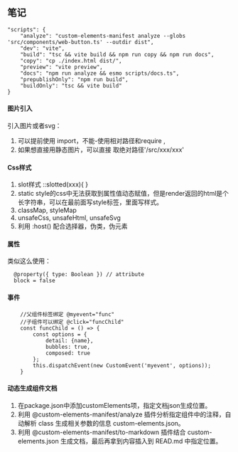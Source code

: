 ## 笔记
```
"scripts": {
    "analyze": "custom-elements-manifest analyze --globs 'src/components/web-button.ts' --outdir dist",
    "dev": "vite",
    "build": "tsc && vite build && npm run copy && npm run docs",
    "copy": "cp ./index.html dist/",
    "preview": "vite preview",
    "docs": "npm run analyze && esmo scripts/docs.ts",
    "prepublishOnly": "npm run build",
    "buildOnly": "tsc && vite build"
}
```
#### 图片引入
引入图片或者svg： 
1. 可以提前使用 import，不能-使用相对路径和require , 
2. 如果想直接用静态图片，可以直接 取绝对路径'/src/xxx/xxx'
#### Css样式
1. slot样式 ::slotted(xxx){ }
2. static style的css中无法获取到属性值动态赋值，但是render返回的html是个长字符串，可以在最前面写style标签，里面写样式。
3. classMap, styleMap
4. unsafeCss, unsafeHtml, unsafeSvg
5. 利用 :host() 配合选择器，伪类，伪元素
#### 属性
类似这么使用：
```
  @property({ type: Boolean }) // attribute
  block = false
```
#### 事件
```
    //父组件标签绑定 @myevent="func"
    //子组件可以绑定 @click="funcChild"
    const funcChild = () => {
        const options = {
            detail: {name},
            bubbles: true,
            composed: true
        };
        this.dispatchEvent(new CustomEvent('myevent', options));
    }
```
#### 动态生成组件文档
1. 在package.json中添加customElements项，指定文档json生成位置。
2. 利用 @custom-elements-manifest/analyze 插件分析指定组件中的注释，自动解析 class 生成相关参数的信息 custom-elements.json。
3. 利用 @custom-elements-manifest/to-markdown 插件结合 custom-elements.json 生成文档，最后再拿到内容插入到 READ.md 中指定位置。